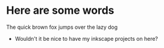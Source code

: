 # Here are some words
The quick brown fox jumps over the lazy dog
* Wouldn't it be nice to have my inkscape projects on here?
